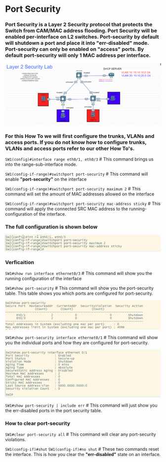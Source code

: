 # Port Security

### Port Security is a Layer 2 Security protocol that protects the Switch from CAM/MAC address flooding. Port Security will be enabled per-interface on L2 switches. Port-security by default will shutdown a port and place it into **"err-disabled"** mode. Port-security can only be enabled on **"access"** ports. By default port-security will only 1 MAC address per interface.

![](/Layer%202%20Security/layer_2_security_network_diagram.png)

### For this How To we will first configure the trunks, VLANs and access ports. If you do not know how to configure trunks, VLANs and access ports refer to our other How To's.

`SW1(config)#interface range eth0/1, eth0/3` # This command brings us into the range-sub-interface mode.

`SW1(config-if-range)#switchport port-security` # This command will enable **"port-security"** on the interface

`SW1(config-if-range)#switchport port-security maximum 2` # This command will set the amount of MAC addresses allowed on the interface

`SW1(config-if-range)#switchport port-security mac-address sticky` # This command will apply the connected SRC MAC address to the running-configuration of the interface.

### The full configuration is shown below

![](/Layer%202%20Security/port_security_config.png)

### Verficaition

`SW1#show run interface ethernet0/3` # This command will show you the running configuration of the interface

`SW1#show port-security` # This command will show you the port-security table. This table shows you which ports are configured for port-security.

![](/Layer%202%20Security/show_port_security_cmd.png)

`SW1#show port-security interface ethernet0/1` # This command will show you the individual ports and how they are configured for port-security.

![](/Layer%202%20Security/show_port_security_interface_eth0.png)

`SW1#show port-security | include err` # This command will just show you the err-disabled ports in the port security table.

### How to clear port-security

`SW1#clear port-security all` # This command will clear any port-security violations.

`SW1(config-if)#shut`
`SW1(config-if)#no shut` # These two commands reset the interface. This is how you clear the **"err-disabled"** state on an interface.